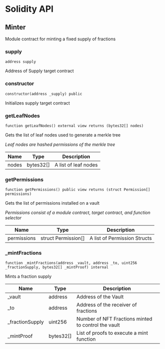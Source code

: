 # Solidity API

## Minter

Module contract for minting a fixed supply of fractions

### supply

```solidity
address supply
```

Address of Supply target contract

### constructor

```solidity
constructor(address _supply) public
```

Initializes supply target contract

### getLeafNodes

```solidity
function getLeafNodes() external view returns (bytes32[] nodes)
```

Gets the list of leaf nodes used to generate a merkle tree

_Leaf nodes are hashed permissions of the merkle tree_

| Name | Type | Description |
| ---- | ---- | ----------- |
| nodes | bytes32[] | A list of leaf nodes |

### getPermissions

```solidity
function getPermissions() public view returns (struct Permission[] permissions)
```

Gets the list of permissions installed on a vault

_Permissions consist of a module contract, target contract, and function selector_

| Name | Type | Description |
| ---- | ---- | ----------- |
| permissions | struct Permission[] | A list of Permission Structs |

### _mintFractions

```solidity
function _mintFractions(address _vault, address _to, uint256 _fractionSupply, bytes32[] _mintProof) internal
```

Mints a fraction supply

| Name | Type | Description |
| ---- | ---- | ----------- |
| _vault | address | Address of the Vault |
| _to | address | Address of the receiver of fractions |
| _fractionSupply | uint256 | Number of NFT Fractions minted to control the vault |
| _mintProof | bytes32[] | List of proofs to execute a mint function |

